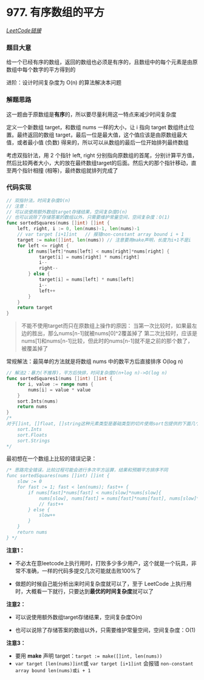 # 977. 有序数组的平方

*[LeetCode链接](https://leetcode.cn/problems/squares-of-a-sorted-array/)*

### 题目大意

给一个已经有序的数组，返回的数组也必须是有序的，且数组中的每个元素是由原数组中每个数字的平方得到的

进阶：设计时间复杂度为 O(n) 的算法解决本问题

### 解题思路

这一题由于原数组是**有序**的，所以要尽量利用这一特点来减少时间复杂度

定义一个新数组 target，和数组 nums 一样的大小，让 i 指向 target 数组终止位置。最终返回的数组 target，最后一位是最大值，这个值应该是由原数组最大值，或者最小值 (负数) 得来的，所以可以从数组的最后一位开始排列最终数组

考虑双指针法，用 2 个指针 left, right 分别指向原数组的首尾，分别计算平方值，然后比较两者大小，大的放在最终数组target的后面。然后大的那个指针移动，直至两个指针相撞 (相等)，最终数组就排列完成了

### 代码实现
```go
// 双指针法，时间复杂度O(n)
// 注意：
// 可以说使用额外数组target存储结果，空间复杂度O(n)
// 也可以说除了存储答案的数组以外，只需要维护常量空间，空间复杂度：O(1)
func sortedSquares(nums []int) []int {
	left, right, i := 0, len(nums)-1, len(nums)-1
	// var target [i+1]int   // 报错non-constant array bound i + 1
	target := make([]int, len(nums)) // 注意要用make声明，长度为i+1不是i
	for left <= right {
		if nums[left]*nums[left] < nums[right]*nums[right] {
			target[i] = nums[right] * nums[right]
			i--
			right--
		} else {
			target[i] = nums[left] * nums[left]
			i--
			left++
		}
	}
	return target
}
```

> 不能不使用target而只在原数组上操作的原因：
> 当第一次比较时，如果最左边的胜出，那么nums[n-1]就被nums[0]^2覆盖掉了
> 第二次比较时，应该是nums[1]和nums[n-1]比较，但此时的nums[n-1]就不是之前的那个数了，被覆盖掉了

常规解法：最简单的方法就是将数组 nums 中的数平方后直接排序 O(log n)

```go
// 解法2：暴力(不推荐)，平方后快排，时间复杂度O(n+log n)->O(log n)
func sortedSquares1(nums []int) []int {
	for i, value := range nums {
		nums[i] = value * value
	}
	sort.Ints(nums)
	return nums
}
/* 
对于[]int, []float, []string这种元素类型是基础类型的切片使用sort包提供的下面几个函数进行排序
    sort.Ints
    sort.Floats
    sort.Strings 
*/
```
最初想在一个数组上比较的错误记录：

```go
/* 思路完全错误，比较过程可能会进行多次平方运算，结果和预期平方排序不同
func sortedSquares(nums []int) []int {
    slow := 0
    for fast := 1; fast < len(nums); fast++ {
        if nums[fast]*nums[fast] < nums[slow]*nums[slow]{
            nums[slow], nums[fast] = nums[fast]*nums[fast], nums[slow]*nums[slow]
            // fast++
        } else {
            slow++
        }
    }
    return nums
} */
```

**注意1：**

* 不必太在意leetcode上执行用时，打败多少多少用户，这个就是一个玩具，非常不准确，一样的代码多提交几次可能就击败100%了

* 做题的时候自己能分析出来时间复杂度就可以了，至于 LeetCode 上执行用时，大概看一下就行，只要达到**最优的时间复杂度**就可以了


**注意2：**

* 可以说使用额外数组target存储结果，空间复杂度O(n)

* 也可以说除了存储答案的数组以外，只需要维护常量空间，空间复杂度：O(1)

**注意3：**

* 要用 **make** 声明 target：`target := make([]int, len(nums))`
* `var target [len(nums)]int`或 `var target [i+1]int` 会报错 `non-constant array bound len(nums)或i + 1`
